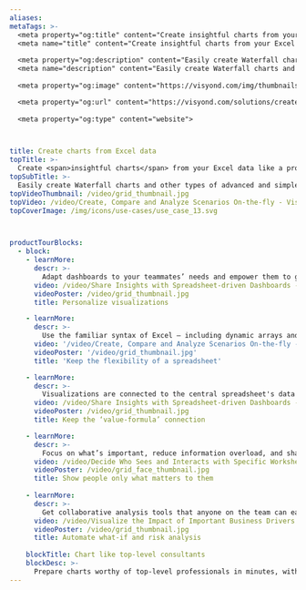 ```yaml
---
aliases: 
metaTags: >-
  <meta property="og:title" content="Create insightful charts from your Excel data like a pro">
  <meta name="title" content="Create insightful charts from your Excel data like a pro">
  
  <meta property="og:description" content="Easily create Waterfall charts and other types of advanced and simple graphs, and use them in interactive reports that are connected to the central model, its scenarios and analyses.">
  <meta name="description" content="Easily create Waterfall charts and other types of advanced and simple graphs, and use them in interactive reports that are connected to the central model, its scenarios and analyses.">
  
  <meta property="og:image" content="https://visyond.com/img/thumbnails/solutions2023/Thumbnail - Solutions - Charts 2023.png">

  <meta property="og:url" content="https://visyond.com/solutions/create-charts/">
  
  <meta property="og:type" content="website">



title: Create charts from Excel data
topTitle: >-
  Create <span>insightful charts</span> from your Excel data like a pro
topSubTitle: >-
  Easily create Waterfall charts and other types of advanced and simple graphs, and use them in interactive reports that are connected to the central model, its scenarios and analyses.
topVideoThumbnail: /video/grid_thumbnail.jpg
topVideo: /video/Create, Compare and Analyze Scenarios On-the-fly - Visyond.mp4
topCoverImage: /img/icons/use-cases/use_case_13.svg



productTourBlocks:
  - block:
    - learnMore:
      descr: >-
        Adapt dashboards to your teammates’ needs and empower them to get insights from the central model without collaboration chaos or interfering with each other.
      video: /video/Share Insights with Spreadsheet-driven Dashboards - Visyond.mp4
      videoPoster: /video/grid_thumbnail.jpg
      title: Personalize visualizations

    - learnMore:
      descr: >-
        Use the familiar syntax of Excel — including dynamic arrays and XLOOKUPs — and quickly create interactive visualizations and online calculators for your team.
      video: '/video/Create, Compare and Analyze Scenarios On-the-fly - Visyond.mp4'
      videoPoster: '/video/grid_thumbnail.jpg'
      title: 'Keep the flexibility of a spreadsheet'

    - learnMore:
      descr: >-
        Visualizations are connected to the central spreadsheet's data and formulas, allowing people to query the model and stay up to date with the latest changes in the model or scenarios.
      video: /video/Share Insights with Spreadsheet-driven Dashboards - Visyond.mp4
      videoPoster: /video/grid_thumbnail.jpg
      title: Keep the ‘value-formula’ connection

    - learnMore:
      descr: >-
        Focus on what’s important, reduce information overload, and share only specific parts of the model with people. For example, predictive dashboards for decision-makers or data entry worksheets for contributors.
      video: /video/Decide Who Sees and Interacts with Specific Worksheets and Dashboards - Visyond.mp4
      videoPoster: /video/grid_face_thumbnail.jpg
      title: Show people only what matters to them
 
    - learnMore:
      descr: >-
        Get collaborative analysis tools that anyone on the team can easily use. No code, no macros — just press a button and get results.
      video: /video/Visualize the Impact of Important Business Drivers - Visyond.mp4
      videoPoster: /video/grid_thumbnail.jpg
      title: Automate what-if and risk analysis 
 
    blockTitle: Chart like top-level consultants
    blockDesc: >-
      Prepare charts worthy of top-level professionals in minutes, without relying on PowerPoint or Excel add-ins. Charts and interactive reports are connected to the central spreadsheet model, allowing you to show evolution over time with ease.
---
```



